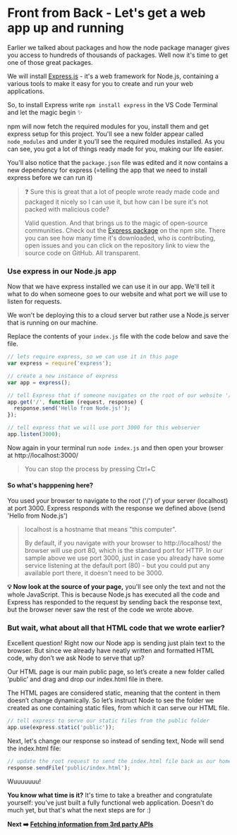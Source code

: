 # Front from Back - Let's get a web app up and running
Earlier we talked about packages and how the node package manager gives you access to hundreds of thousands of packages. Well now it's time to get one of those great packages.

We will install [Express.js](https://expressjs.com/) - it's a web framework for Node.js, containing a various tools to make it easy for you to create and run your web applications.

So, to install Express write `npm install express` in the VS Code Terminal and let the magic begin :sparkles:

npm will now fetch the required modules for you, install them and get express setup for this project. You'll see a new folder appear called `node_modules` and under it you'll see the required modules installed. As you can see, you got a lot of things ready made for you, making our life easier.

You'll also notice that the `package.json` file was edited and it now contains a new dependency for express (=telling the app that we need to install express before we can run it)

> :question: Sure this is great that a lot of people wrote ready made code and packaged it nicely so I can use it, but how can I be sure it's not packed with malicious code?
>
>Valid question. And that brings us to the magic of open-source communities. Check out the [Express package](https://www.npmjs.com/package/express) on the npm site. There you can see how many time it's downloaded, who is contributing, open issues and you can click on the repository link to view the source code on GitHub. All transparent.

### Use express in our Node.js app
Now that we have express installed we can use it in our app. We'll tell it what to do when someone goes to our  website and what port we will use to listen for requests.

We won't be deploying this to a cloud server but rather use a Node.js server that is running on our machine.

Replace the contents of your `index.js` file with the code below and save the file.

```javascript
// lets require express, so we can use it in this page
var express = require('express');

// create a new instance of express
var app = express();

// tell Express that if someone navigates on the root of our website '/' we should send them a hello back
app.get('/', function (request, response) {
  response.send('Hello from Node.js!');
});

// tell express that we will use port 3000 for this webserver
app.listen(3000);
```

Now again in your terminal run `node index.js` and then open your browser at http://localhost:3000/

> You can stop the process by pressing Ctrl+C

#### So what's happpening here?
You used your browser to navigate to the root ('/') of your server (localhost) at port 3000. Express responds with the response we defined above (send 'Hello from Node.js')

>localhost is a hostname that means "this computer".
>
>By default, if you navigate with your browser to http://localhost/ the browser will use port 80, which is the standard port for HTTP. In our sample above we use port 3000, just in case you already have some service listening at the default port (80) - but you could put any available port there, it doesn't need to be 3000.

**:bulb: Now look at the source of your page,** you'll see  only the text and not the whole JavaScript. This is because Node.js has executed all the code and Express has responded to the request by sending back the response text, but the browser never saw the rest of the code we wrote above.

### But wait, what about all that HTML code that we wrote earlier?
Excellent question! Right now our Node app is sending just plain text to the browser. But since we already have  neatly written and formatted HTML code, why don’t we ask Node to serve that up?

Our HTML page is our main public page, so let’s create a new folder called ‘public’ and drag and drop our index.html file in there.

The HTML pages are considered static, meaning that the content in them doesn’t change dynamically. So let’s instruct Node to see the folder we created as one containing static files, from which it can serve our HTML file.
```javascript
// tell express to serve our static files from the public folder
app.use(express.static('public'));
```

Next, let's change our response so instead of sending text, Node will send the index.html file:
```javascript
// update the root request to send the index.html file back as our home page
response.sendFile('public/index.html');
```

Wuuuuuuu! 

**You know what time is it?** It's time to take a breather and congratulate yourself: you've just built a fully functional web application. Doesn't do much yet, but that's what the next steps are for :)

**Next :arrow_right: [Fetching information from 3rd party APIs](https://github.com/MSFTGarageFi/mimmitkoodaa/blob/master/web-dev-intro/part5_eventsAPI.md)**
